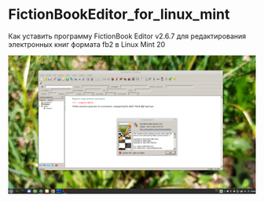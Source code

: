 # FictionBookEditor_for_linux_mint

Как уставить программу FictionBook Editor v2.6.7 для редактирования электронных книг формата fb2 в Linux Mint 20

![Screenshot](screenshot.png)